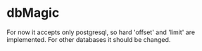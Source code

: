 # dbMagic

For now it accepts only postgresql, so hard 'offset' and 'limit' are implemented.
For other databases it should be changed.
